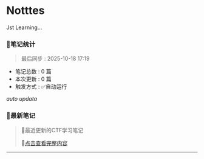 # Notttes
Jst Learning...




### 🚀笔记统计
> 最后同步 : 2025-10-18 17:19

- 笔记总数 : 0 篇
- 本次更新 : 0 篇
- 触发方式 : ✅自动运行

*auto updata*

### 📖最新笔记

**[](./)**

> 📅最近更新的CTF学习笔记
> 
> 🔗[点击查看完整内容](./)

---
